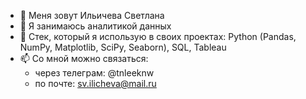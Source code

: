 - 👋 Меня зовут Ильичева Светлана
- 👀 Я занимаюсь аналитикой данных
- 🌱 Стек, который я использую в своих проектах: Python (Pandas, NumPy, Matplotlib, SciPy, Seaborn), SQL, Tableau
- 📫 Со мной можно связаться:
    - через телеграм: @tnleeknw
    - по почте: sv.ilicheva@mail.ru
